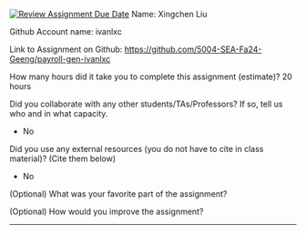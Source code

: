 [![Review Assignment Due Date](https://classroom.github.com/assets/deadline-readme-button-22041afd0340ce965d47ae6ef1cefeee28c7c493a6346c4f15d667ab976d596c.svg)](https://classroom.github.com/a/0MNG42B5)
Name: Xingchen Liu

Github Account name: ivanlxc

Link to Assignment on Github: https://github.com/5004-SEA-Fa24-Geeng/payroll-gen-ivanlxc

How many hours did it take you to complete this assignment (estimate)? 20 hours

Did you collaborate with any other students/TAs/Professors? If so, tell us who and in what
capacity.

* No
  
Did you use any external resources (you do not have to cite in class material)? (Cite them below)

* No


(Optional) What was your favorite part of the assignment?

(Optional) How would you improve the assignment?

---
